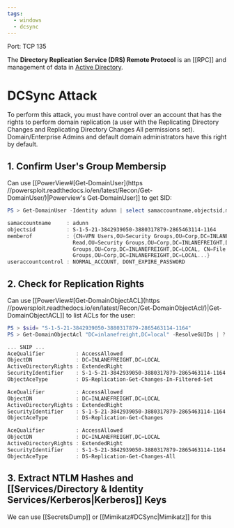 ```yaml
---
tags:
  - windows
  - dcsync
---
```

Port:
	TCP 135

The **Directory Replication Service (DRS) Remote Protocol** is an [[RPC]] and management of data in [Active Directory](https://learn.microsoft.com/en-us/openspecs/windows_protocols/ms-drsr/e5c2026b-f732-4c9d-9d60-b945c0ab54eb#gt_e467d927-17bf-49c9-98d1-96ddf61ddd90).
# DCSync Attack
To perform this attack, you must have control over an account that has the rights to perform domain replication (a user with the Replicating Directory Changes and Replicating Directory Changes All permissions set). Domain/Enterprise Admins and default domain administrators have this right by default.
## 1. Confirm User's Group Membersip
Can use [[PowerView#[Get-DomainUser](https //powersploit.readthedocs.io/en/latest/Recon/Get-DomainUser/)|Powerview's Get-DomainUser]] to get SID:   
```powershell
PS > Get-DomainUser -Identity adunn | select samaccountname,objectsid,memberof,useraccountcontrol | fl

samaccountname     : adunn
objectsid          : S-1-5-21-3842939050-3880317879-2865463114-1164
memberof           : {CN=VPN Users,OU=Security Groups,OU=Corp,DC=INLANEFREIGHT,DC=LOCAL, CN=Shared Calendar
                     Read,OU=Security Groups,OU=Corp,DC=INLANEFREIGHT,DC=LOCAL, CN=Printer Access,OU=Security
                     Groups,OU=Corp,DC=INLANEFREIGHT,DC=LOCAL, CN=File Share H Drive,OU=Security
                     Groups,OU=Corp,DC=INLANEFREIGHT,DC=LOCAL...}
useraccountcontrol : NORMAL_ACCOUNT, DONT_EXPIRE_PASSWORD
```
## 2. Check for Replication Rights
Can use [[PowerView#[Get-DomainObjectACL](https //powersploit.readthedocs.io/en/latest/Recon/Get-DomainObjectAcl/)|Get-DomainObjectACL]] to list ACLs for the user:
```powershell
PS > $sid= "S-1-5-21-3842939050-3880317879-2865463114-1164"
PS > Get-DomainObjectAcl "DC=inlanefreight,DC=local" -ResolveGUIDs | ? { ($_.ObjectAceType -match 'Replication-Get')} | ?{$_.SecurityIdentifier -match $sid} | select AceQualifier, ObjectDN, ActiveDirectoryRights,SecurityIdentifier,ObjectAceType | fl

... SNIP ...
AceQualifier          : AccessAllowed
ObjectDN              : DC=INLANEFREIGHT,DC=LOCAL
ActiveDirectoryRights : ExtendedRight
SecurityIdentifier    : S-1-5-21-3842939050-3880317879-2865463114-1164
ObjectAceType         : DS-Replication-Get-Changes-In-Filtered-Set

AceQualifier          : AccessAllowed
ObjectDN              : DC=INLANEFREIGHT,DC=LOCAL
ActiveDirectoryRights : ExtendedRight
SecurityIdentifier    : S-1-5-21-3842939050-3880317879-2865463114-1164
ObjectAceType         : DS-Replication-Get-Changes

AceQualifier          : AccessAllowed
ObjectDN              : DC=INLANEFREIGHT,DC=LOCAL
ActiveDirectoryRights : ExtendedRight
SecurityIdentifier    : S-1-5-21-3842939050-3880317879-2865463114-1164
ObjectAceType         : DS-Replication-Get-Changes-All
```
## 3. Extract NTLM Hashes and [[Services/Directory & Identity Services/Kerberos|Kerberos]] Keys
We can use [[SecretsDump]] or [[Mimikatz#DCSync|Mimikatz]] for this